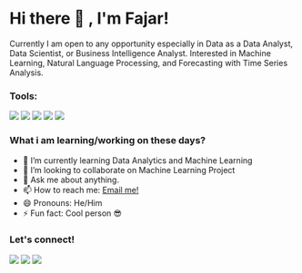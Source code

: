 # Hi there 👋 , I'm Fajar!
Currently I am open to any opportunity especially in Data as a Data Analyst, Data Scientist, or Business Intelligence Analyst. Interested in Machine Learning, Natural Language Processing, and Forecasting with Time Series Analysis. 

### Tools:
<p>
    <img src="https://img.shields.io/badge/python-3670A0?style=for-the-badge&logo=python&logoColor=ffdd54" />
    <img src="https://img.shields.io/badge/jupyter-%23FA0F00.svg?style=for-the-badge&logo=jupyter&logoColor=white" />
    <img src="https://img.shields.io/badge/Visual%20Studio%20Code-0078d7.svg?style=for-the-badge&logo=visual-studio-code&logoColor=white" />
    <img src="https://img.shields.io/badge/scikit--learn-%23F7931E.svg?style=for-the-badge&logo=scikit-learn&logoColor=white" />
    <img src="https://img.shields.io/badge/TensorFlow-%23FF6F00.svg?style=for-the-badge&logo=TensorFlow&logoColor=white" />
</p>

### What i am learning/working on these days?
- 🌱 I’m currently learning Data Analytics and Machine Learning </br>
- 👯 I’m looking to collaborate on Machine Learning Project </br>
- 💬 Ask me about anything.</br>
- 📫 How to reach me: <a href="mailto:fajarteee@gmail.com">Email me!</a>  </br>
- 😄 Pronouns: He/Him </br>
- ⚡ Fun fact: Cool person 😎 </br>

### Let's connect!
<p>
    <a href="https://www.linkedin.com/in/fajartirtayasa/" target="blank"><img src="https://img.shields.io/badge/linkedin-%230077B5.svg?style=for-the-badge&logo=linkedin&logoColor=white" /></a>
    <a href="https://www.instagram.com/fatir2.0/" target="blank"><img src="https://img.shields.io/badge/Instagram-%23E4405F.svg?style=for-the-badge&logo=Instagram&logoColor=white" /></a>
    <a href="https://wa.me/6287705130430" target="blank"><img src="https://img.shields.io/badge/WhatsApp-25D366?style=for-the-badge&logo=whatsapp&logoColor=white" /></a>
</p>

<!--
**fajartirtayasa/fajartirtayasa** is a ✨ _special_ ✨ repository because its `README.md` (this file) appears on your GitHub profile.

Here are some ideas to get you started:

- 🔭 I’m currently working on ...
- 🌱 I’m currently learning ...
- 👯 I’m looking to collaborate on ...
- 🤔 I’m looking for help with ...
- 💬 Ask me about ...
- 📫 How to reach me: ...
- 😄 Pronouns: ...
- ⚡ Fun fact: ...
-->

